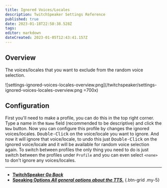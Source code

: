 ```yaml
---
title: Ignored Voices/Locales
description: TwitchSpeaker Settings Reference
published: true
date: 2023-01-18T22:58:38.528Z
tags: 
editor: markdown
dateCreated: 2023-01-05T12:43:41.157Z
---
```


## Overview
The voices/locales that you want to exclude from the random voice selection.

![settings-ignored-voices-locales-overview.png](/twitchspeaker/settings-ignored-voices-locales-overview.png =700x)

## Configuration
First you'll need to make a profile, you can do this in the top right corner. Type a name in the `Name` field (recommended to be descriptive) and click the `New` button. Now you can configure this profile by changes the ignored voices/locales. <kbd>Double-Click</kbd> on the voice/locale you want to ignore. And now it will ignore that voice/locale, to undo this just <kbd>Double-Click</kbd> on the ignored voice/locale and it will be available for random voice selection again. To switch between profiles the only thing you need to do is just switch between the profiles under `Profile` and you can even select `<none>` to don't ignore any voices/locales.

---

- [<i class="mdi mdi-chevron-left"></i>**TwitchSpeaker *Go Back***](/TwitchSpeaker)
- [<i class="mdi mdi-format-list-numbered text--twitch"></i>**Speaking Options *All general options about the TTS.***](/TwitchSpeaker/Settings/Speaking-Options)
{.btn-grid .my-5}